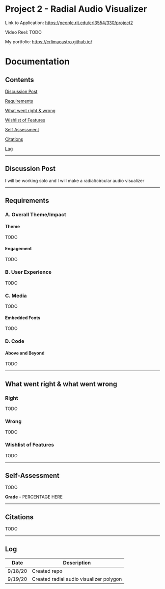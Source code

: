 # Project 2 - Radial Audio Visualizer

Link to Application: <https://people.rit.edu/crl3554/330/project2>

Video Reel: TODO

My portfolio: <https://crlimacastro.github.io/>

# Documentation

## Contents

[Discussion Post](#Discussion-Post)

[Requirements](#Requirements)

[What went right & wrong](#What-went-right-&-what-went-wrong)

[Wishlist of Features](#Wishlist-of-Features)

[Self Assessment](#Self-Assessment)

[Citations](#Citations)

[Log](#Log)

------------------------------------

## Discussion Post

I will be working solo and I will make a radial/circular audio visualizer

------------------------------------

## Requirements

### A. Overall Theme/Impact

#### Theme

TODO

#### Engagement

TODO

### B. User Experience

TODO

### C. Media

TODO

#### Embedded Fonts

TODO

### D. Code

#### Above and Beyond

TODO

------------------------------------

## What went right & what went wrong

### Right

TODO

### Wrong

TODO

### Wishlist of Features

TODO

------------------------------------

## Self-Assessment

TODO

**Grade** - PERCENTAGE HERE

------------------------------------

## Citations

TODO

------------------------------------

## Log

|  Date   | Description                             |
|:-------:|-----------------------------------------|
| 9/18/20 | Created repo                            |
| 9/19/20 | Created radial audio visualizer polygon |